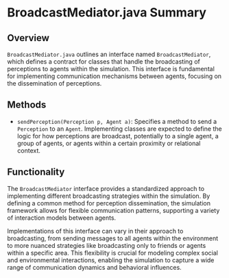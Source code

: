 # BroadcastMediator.java Summary

## Overview
`BroadcastMediator.java` outlines an interface named `BroadcastMediator`, which defines a contract for classes that handle the broadcasting of perceptions to agents within the simulation. This interface is fundamental for implementing communication mechanisms between agents, focusing on the dissemination of perceptions.

## Methods
- `sendPerception(Perception p, Agent a)`: Specifies a method to send a `Perception` to an `Agent`. Implementing classes are expected to define the logic for how perceptions are broadcast, potentially to a single agent, a group of agents, or agents within a certain proximity or relational context.

## Functionality
The `BroadcastMediator` interface provides a standardized approach to implementing different broadcasting strategies within the simulation. By defining a common method for perception dissemination, the simulation framework allows for flexible communication patterns, supporting a variety of interaction models between agents.

Implementations of this interface can vary in their approach to broadcasting, from sending messages to all agents within the environment to more nuanced strategies like broadcasting only to friends or agents within a specific area. This flexibility is crucial for modeling complex social and environmental interactions, enabling the simulation to capture a wide range of communication dynamics and behavioral influences.


